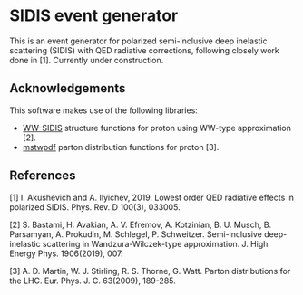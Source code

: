 # SIDIS event generator

This is an event generator for polarized semi-inclusive deep inelastic
scattering (SIDIS) with QED radiative corrections, following closely work done
in [1]. Currently under construction.

## Acknowledgements

This software makes use of the following libraries:
* [WW-SIDIS](https://github.com/prokudin/WW-SIDIS) structure functions for
  proton using WW-type approximation [2].
* [mstwpdf](https://mstwpdf.hepforge.org/) parton distribution functions for
  proton [3].

## References

[1] I. Akushevich and A. Ilyichev, 2019. Lowest order QED radiative effects in
    polarized SIDIS. Phys. Rev. D 100(3), 033005.

[2] S. Bastami, H. Avakian, A. V. Efremov, A. Kotzinian, B. U. Musch, B.
    Parsamyan, A. Prokudin, M. Schlegel, P. Schweitzer. Semi-inclusive deep-
	inelastic scattering in Wandzura-Wilczek-type approximation. J. High Energy
	Phys. 1906(2019), 007.

[3] A. D. Martin, W. J. Stirling, R. S. Thorne, G. Watt. Parton distributions
    for the LHC. Eur. Phys. J. C. 63(2009), 189-285.

